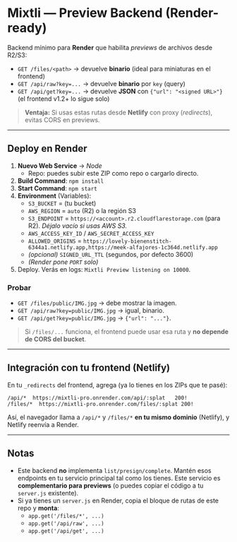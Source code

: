 # Mixtli — Preview Backend (Render-ready)

Backend mínimo para **Render** que habilita *previews* de archivos desde R2/S3:

- `GET /files/<path>` → devuelve **binario** (ideal para miniaturas en el frontend)
- `GET /api/raw?key=...` → devuelve **binario** por `key` (query)
- `GET /api/get?key=...` → devuelve **JSON** con `{"url": "<signed URL>"}` (el frontend v1.2+ lo sigue solo)

> **Ventaja:** Si usas estas rutas desde **Netlify** con proxy (_redirects_), evitas CORS en previews.

---

## Deploy en Render

1. **Nuevo Web Service** → *Node*  
   - Repo: puedes subir este ZIP como repo o cargarlo directo.
2. **Build Command**: `npm install`
3. **Start Command**: `npm start`
4. **Environment** (Variables):
   - `S3_BUCKET` = (tu bucket)
   - `AWS_REGION` = `auto` (R2) o la región S3
   - `S3_ENDPOINT` = `https://<account>.r2.cloudflarestorage.com` (para R2). *Déjalo vacío si usas AWS S3.*
   - `AWS_ACCESS_KEY_ID` / `AWS_SECRET_ACCESS_KEY`
   - `ALLOWED_ORIGINS` = `https://lovely-bienenstitch-6344a1.netlify.app,https://meek-alfajores-1c364d.netlify.app`
   - *(opcional)* `SIGNED_URL_TTL` (segundos, por defecto 3600)
   - *(Render pone `PORT` solo)*
5. Deploy. Verás en logs: `Mixtli Preview listening on 10000`.

### Probar
- `GET /files/public/IMG.jpg` → debe mostrar la imagen.  
- `GET /api/raw?key=public/IMG.jpg` → igual, binario.  
- `GET /api/get?key=public/IMG.jpg` → `{"url": "..."}`.

> Si `/files/...` funciona, el frontend puede usar esa ruta y **no depende de CORS del bucket**.

---

## Integración con tu frontend (Netlify)

En tu `_redirects` del frontend, agrega (ya lo tienes en los ZIPs que te pasé):

```
/api/*  https://mixtli-pro.onrender.com/api/:splat   200!
/files/*  https://mixtli-pro.onrender.com/files/:splat 200!
```

Así, el navegador llama a `/api/*` y `/files/*` **en tu mismo dominio** (Netlify), y Netlify reenvía a Render.

---

## Notas

- Este backend **no** implementa `list/presign/complete`. Mantén esos endpoints en tu servicio principal tal como los tienes. Este servicio es **complementario para previews** (o puedes copiar el código a tu `server.js` existente).
- Si ya tienes un `server.js` en Render, copia el bloque de rutas de este repo y **monta**:
  - `app.get('/files/*', ...)`
  - `app.get('/api/raw', ...)`
  - `app.get('/api/get', ...)`

